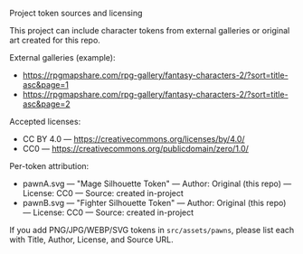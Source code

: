 Project token sources and licensing

This project can include character tokens from external galleries or original art created for this repo.

External galleries (example):
- https://rpgmapshare.com/rpg-gallery/fantasy-characters-2/?sort=title-asc&page=1
- https://rpgmapshare.com/rpg-gallery/fantasy-characters-2/?sort=title-asc&page=2

Accepted licenses:
- CC BY 4.0 — https://creativecommons.org/licenses/by/4.0/
- CC0 — https://creativecommons.org/publicdomain/zero/1.0/

Per-token attribution:
- pawnA.svg — "Mage Silhouette Token" — Author: Original (this repo) — License: CC0 — Source: created in-project
- pawnB.svg — "Fighter Silhouette Token" — Author: Original (this repo) — License: CC0 — Source: created in-project

If you add PNG/JPG/WEBP/SVG tokens in `src/assets/pawns`, please list each with Title, Author, License, and Source URL.
